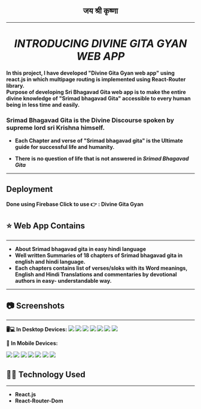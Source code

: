 
## <center> जय श्री कृष्णा </center>
-----------
# <center><i><b>INTRODUCING DIVINE GITA GYAN WEB APP</i> 

In this project, I have  developed  "Divine Gita Gyan web app" using react.js  in which multipage routing is implemented using React-Router library.<br/>
Purpose of developing Sri Bhagavad Gita web app is to make the entire divine knowledge of "Srimad bhagavad Gita" accessible to every human being in less time and easily.

### <b>Srimad Bhagavad Gita</b> is the Divine Discourse spoken by supreme lord sri Krishna himself.
- Each Chapter and verse of "Srimad bhagavad gita" is the Ultimate guide for successful life and humanity.

- There is no question of life that is not answered in <i>Srimad Bhagavad Gita</i>
----
## Deployment
Done using Firebase
Click to use 👉 : <a style="text-decoration:none" href="https://divine-gita-gyan.web.app/">Divine Gita Gyan </a>

## ⭐ Web App Contains
-----
- About Srimad bhagavad gita in easy hindi language
- Well written Summaries of  18 chapters of Srimad bhagavad gita in english and hindi language.
- Each chapters contains list of verses/sloks with its Word meanings, English and Hindi Translations and commentaries by devotional authors in easy- understandable way.
----

## 📷 Screenshots
____
🖥💻 In Desktop Devices:
<img src='Screenshot/desk1.png'>
<img src='Screenshot/desk2.png'>
<img src='Screenshot/desk3.png'>
<img src='Screenshot/desk4.png'>
<img src='Screenshot/desk5.png'>
<img src='Screenshot/desk6.png'>
<img src='Screenshot/desk7.png'>

📱 In Mobile Devices:

<img src='Screenshot/mob1.png'>
<img src='Screenshot/mob2.png'>
<img src='Screenshot/mob3.png'>
<img src='Screenshot/mob4.png'>
<img src='Screenshot/mob5.png'>
<img src='Screenshot/mob6.png'>
<img src='Screenshot/mob7.png'>


## 👨‍💻 Technology Used
___

- React.js
- React-Router-Dom 











